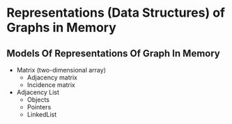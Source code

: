 # Representations (Data Structures) of Graphs in Memory

## Models Of Representations Of Graph In Memory

- Matrix (two-dimensional array)
    - Adjacency matrix
    - Incidence matrix
- Adjacency List
    - Objects
    - Pointers
    - LinkedList
